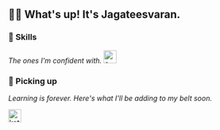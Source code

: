 ## 🤙🏻 What's up! It's Jagateesvaran.

### 🚀 Skills

_The ones I'm confident with._
[<img alt="c++" width="26px" src="https://img.icons8.com/color/240/000000/c-plus-plus-logo.png" />](http://www.cplusplus.com/)

### 📝 Picking up

_Learning is forever. Here's what I'll be adding to my belt soon._

[<img alt="kotlin" width="26px" src="https://img.icons8.com/color/240/000000/kotlin.png" />](https://kotlinlang.org/)
